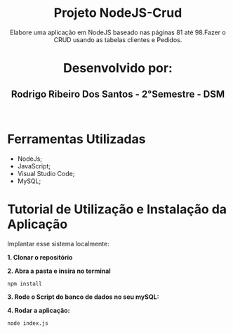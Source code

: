 <h1 align = "center" >Projeto NodeJS-Crud</h1>

<p align="center">Elabore uma aplicação em NodeJS baseado nas páginas 81 até 98.Fazer o CRUD usando as tabelas clientes e Pedidos.</p>

<h1 align="center">Desenvolvido por:</h1>

<h2 align="center">Rodrigo Ribeiro Dos Santos - 2°Semestre - DSM</h2>
<br>


<h1> Ferramentas Utilizadas </h1>

* NodeJs;
* JavaScript;
* Visual Studio Code;
* MySQL;



<h1> Tutorial de Utilização e Instalação da Aplicação </h1>


Implantar esse sistema localmente:


<strong> 1. Clonar o repositório </strong>

<strong> 2. Abra a pasta e insira no terminal</strong> 

```console
npm install
```

<strong> 3. Rode o Script do banco de dados no seu mySQL:</strong>


<strong> 4. Rodar a aplicação:</strong>

```console
node index.js
```
